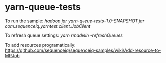 yarn-queue-tests
===============

To run the sample:
*hadoop jar yarn-queue-tests-1.0-SNAPSHOT.jar com.sequenceiq.yarntest.client.JobClient*
 
To refresh queue settings:
*yarn rmadmin -refreshQueues*
    
To add resources programatically: https://github.com/sequenceiq/sequenceiq-samples/wiki/Add-resource-to-MRJob
